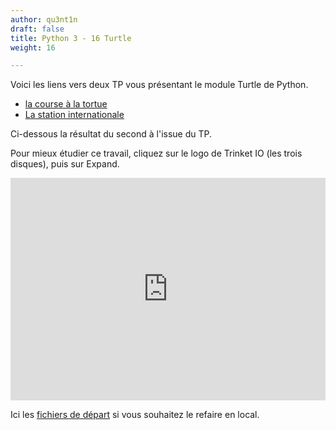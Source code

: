 ```yaml
---
author: qu3nt1n
draft: false
title: Python 3 - 16 Turtle
weight: 16

---
```


Voici les liens vers deux TP vous présentant le module Turtle de Python.


* [la course à la tortue](https://projects.raspberrypi.org/fr-FR/projects/turtle-race)
* [La station internationale](https://projects.raspberrypi.org/fr-FR/projects/where-is-the-space-station)

Ci-dessous la résultat du second à l'issue du TP.

Pour mieux étudier ce travail, cliquez sur le logo de Trinket IO (les trois disques), puis sur Expand.

<iframe src="https://trinket.io/embed/python/1383b252c8" width="100%" height="356" frameborder="0" marginwidth="0" marginheight="0" allowfullscreen></iframe>

Ici les [fichiers de départ](https://github.com/qkzk/data_colab/tree/master/nsi/prog/iss) si vous souhaitez le refaire en local.
